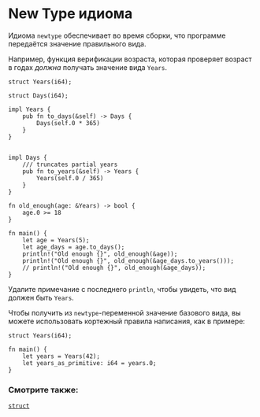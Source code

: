 # New Type идиома

Идиома `newtype` обеспечивает во время сборки, 
что программе передаётся значение правильного вида.

Например, функция верификации возраста, которая проверяет 
возраст в годах *должна* получать значение вида 
`Years`.

```rust,
struct Years(i64);

struct Days(i64);

impl Years {
    pub fn to_days(&self) -> Days {
        Days(self.0 * 365)
    }
}


impl Days {
    /// truncates partial years
    pub fn to_years(&self) -> Years {
        Years(self.0 / 365)
    }
}

fn old_enough(age: &Years) -> bool {
    age.0 >= 18
}

fn main() {
    let age = Years(5);
    let age_days = age.to_days();
    println!("Old enough {}", old_enough(&age));
    println!("Old enough {}", old_enough(&age_days.to_years()));
    // println!("Old enough {}", old_enough(&age_days));
}
```

Удалите примечание с последнего `println`, чтобы увидеть, что вид 
должен быть `Years`.

Чтобы получить из `newtype`-переменной значение 
базового вида, вы можете использовать кортежный правила написания, 
как в примере:

```rust,
struct Years(i64);

fn main() {
    let years = Years(42);
    let years_as_primitive: i64 = years.0;
}
```

### Смотрите также:

[`struct`](../custom_types/structs.md)
